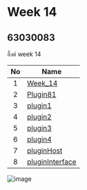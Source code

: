 # Week 14

## 63030083

ลิ้งค์  week 14

| No | Name |
|:-:|-----|
|1|[Week_14](https://github.com/SarayutJanusang/Week-14.git)
|2|[Plugin81](https://github.com/SarayutJanusang/63030081.git)
|3|[plugin1](https://github.com/SarayutJanusang/plugin1.git)
|4|[plugin2](https://github.com/SarayutJanusang/plugin2.git)
|5|[plugin3](https://github.com/SarayutJanusang/plugin3.git)
|6|[plugin4](https://github.com/SarayutJanusang/plugin4.git)
|7|[pluginHost](https://github.com/SarayutJanusang/pluginHost.git)
|8|[pluginInterface](https://github.com/SarayutJanusang/pluginInterface.git)


![image](https://user-images.githubusercontent.com/92081694/145078870-5b9373e8-bcc0-45a3-8748-4a6415beeecd.png)
